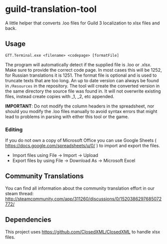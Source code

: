 # guild-translation-tool
A little helper that converts .loo files for Guild 3 localization to xlsx files and back.

## Usage

`GTT.Terminal.exe <filename> <codepage> [formatFile]`

The program will automatically detect if the supplied file is .loo or .xlsx. 
Make sure to provide the correct code page. In most cases this will be 1252, for Russian translations it is 1251.
The format file is optional and is used to truncate texts that are too long. An up to date version can always be found in `/Resources` in the repository.
The tool will create the converted version in the same directory the source file was found in. 
It will not overwrite existing files, instead create copies with _1, _2, etc appended.



**IMPORTANT**: Do not modify the column headers in the spreadsheet, nor should you modify the .loo files manually to avoid syntax errors that might lead to problems in parsing with either this tool or the game.

### Editing
If you do not own a copy of Microsoft Office you can use Google Sheets ( https://docs.google.com/spreadsheets/u/0/ ) to import and export the files.

* Import files using File -> Import -> Upload
* Export files by using File -> Download As -> Microsoft Excel

## Community Translations
You can find all information about the community translation effort in our steam thread: http://steamcommunity.com/app/311260/discussions/0/1520386297685072772/ 

## Dependencies
This project uses https://github.com/ClosedXML/ClosedXML to handle xlsx files.
